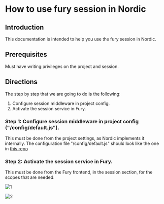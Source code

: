 # How to use fury session in Nordic

## Introduction

This documentation is intended to help you use the fury session in Nordic.

## Prerequisites

Must have writing privileges on the project and session.

## Directions

The step by step that we are going to do is the following:

1) Configure session middleware in project config.
2) Activate the session service in Fury.

### Step 1: Configure session middleware in project config ("/config/default.js").

This must be done from the project settings, as Nordic implements it internally. The configuration file "/config/default.js" should look like the one in [this repo](https://github.com/mercadolibre/fury_navigation-frontend/blob/master/config/default.js)

### Step 2: Activate the session service in Fury.

This must be done from the Fury frontend, in the session section, for the scopes that are needed:

![1](https://user-images.githubusercontent.com/81833300/161579797-1fccb3b2-9877-4f3a-8470-0f70a4a0feaf.png)

![2](https://user-images.githubusercontent.com/81833300/161579816-1bfe5365-c069-4b56-a3b3-8328046879a7.png)
